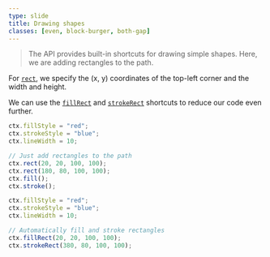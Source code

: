 ```yaml
---
type: slide
title: Drawing shapes
classes: [even, block-burger, both-gap]
---
```


> The API provides built-in shortcuts for drawing simple shapes.
> Here, we are adding rectangles to the path.

<div id="demo-rect1">
<canvas width="500" height="200"></canvas>
</div>

<script type="module">
const canvas = document.querySelector('#demo-rect1 canvas');
const ctx = canvas.getContext('2d');

ctx.fillStyle = "red";
ctx.strokeStyle = "blue";
ctx.lineWidth = 10;

// Just add rectangles to the path
ctx.rect(20, 20, 100, 100);
ctx.rect(380, 80, 100, 100);
ctx.fill();
ctx.stroke();
</script>

<div id="demo-rect2">
<canvas width="500" height="200"></canvas>
</div>

<script type="module">
const canvas = document.querySelector('#demo-rect2 canvas');
const ctx = canvas.getContext('2d');

ctx.fillStyle = "red";
ctx.strokeStyle = "blue";
ctx.lineWidth = 10;

// Automatically fill and stroke rectangles
ctx.fillRect(20, 20, 100, 100);
ctx.strokeRect(380, 80, 100, 100);

</script>

For [`rect`], we specify the (x, y) coordinates of the top-left corner and the width and height.

We can use the [`fillRect`] and [`strokeRect`] shortcuts to reduce our code even further.

```js
ctx.fillStyle = "red";
ctx.strokeStyle = "blue";
ctx.lineWidth = 10;

// Just add rectangles to the path
ctx.rect(20, 20, 100, 100);
ctx.rect(180, 80, 100, 100);
ctx.fill();
ctx.stroke();
```


```js
ctx.fillStyle = "red";
ctx.strokeStyle = "blue";
ctx.lineWidth = 10;

// Automatically fill and stroke rectangles
ctx.fillRect(20, 20, 100, 100);
ctx.strokeRect(380, 80, 100, 100);
```

[`rect`]: https://developer.mozilla.org/en-US/docs/Web/API/CanvasRenderingContext2D/rect
[`fillRect`]: https://developer.mozilla.org/en-US/docs/Web/API/CanvasRenderingContext2D/fillRect
[`strokeRect`]: https://developer.mozilla.org/en-US/docs/Web/API/CanvasRenderingContext2D/strokeRect